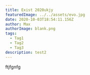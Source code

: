 ```yaml
---
title: Exist 2020ukjy
featuredImage: ../../assets/evo.jpg
date: 2020-10-03T18:54:11.156Z
author: Max
authorImage: blank.png
tags:
  - Tag1
  - Tag2
  - Tag3
description: test2
---
```

ftjfgnfg
